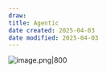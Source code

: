 ```yaml
---
draw:
title: Agentic
date created: 2025-04-03
date modified: 2025-04-03
---
```


![image.png|800](https://imagehosting4picgo.oss-cn-beijing.aliyuncs.com/imagehosting/fix-dir%2Fpicgo%2Fpicgo-clipboard-images%2F2025%2F04%2F03%2F16-31-41-00e5d2cc3fa45565c4125055e9cb4d12-202504031631567-493467.png)
